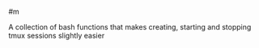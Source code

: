 #m

A collection of bash functions that makes creating, starting and stopping tmux sessions slightly easier
